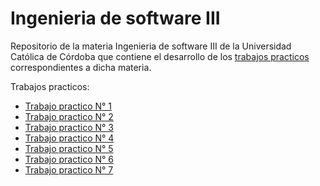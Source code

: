 # Ingenieria de software III

Repositorio de la materia Ingenieria de software III de la Universidad Católica de Córdoba que contiene el desarrollo de los [trabajos practicos](https://github.com/fernandobono/ing-software-3/blob/master/trabajos/02-introduccion-docker.md) correspondientes a dicha materia.

Trabajos practicos:
* [Trabajo practico N° 1](./1-trabajo-practico/README.md)
* [Trabajo practico N° 2](2-trabajo-practico/README.md)
* [Trabajo practico N° 3](3-trabajo-practico/README.md)
* [Trabajo practico N° 4](4-trabajo-practico/README.md)
* [Trabajo practico N° 5](5-trabajo-practico/README.md)
* [Trabajo practico N° 6](6-trabajo-practico/README.md)
* [Trabajo practico N° 7](7-trabajo-practico/README.md)